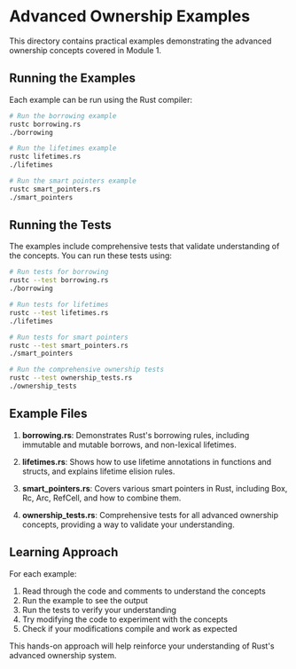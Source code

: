 # Advanced Ownership Examples

This directory contains practical examples demonstrating the advanced ownership concepts covered in Module 1.

## Running the Examples

Each example can be run using the Rust compiler:

```bash
# Run the borrowing example
rustc borrowing.rs
./borrowing

# Run the lifetimes example
rustc lifetimes.rs
./lifetimes

# Run the smart pointers example
rustc smart_pointers.rs
./smart_pointers
```

## Running the Tests

The examples include comprehensive tests that validate understanding of the concepts. You can run these tests using:

```bash
# Run tests for borrowing
rustc --test borrowing.rs
./borrowing

# Run tests for lifetimes
rustc --test lifetimes.rs
./lifetimes

# Run tests for smart pointers
rustc --test smart_pointers.rs
./smart_pointers

# Run the comprehensive ownership tests
rustc --test ownership_tests.rs
./ownership_tests
```

## Example Files

1. **borrowing.rs**: Demonstrates Rust's borrowing rules, including immutable and mutable borrows, and non-lexical lifetimes.

2. **lifetimes.rs**: Shows how to use lifetime annotations in functions and structs, and explains lifetime elision rules.

3. **smart_pointers.rs**: Covers various smart pointers in Rust, including Box<T>, Rc<T>, Arc<T>, RefCell<T>, and how to combine them.

4. **ownership_tests.rs**: Comprehensive tests for all advanced ownership concepts, providing a way to validate your understanding.

## Learning Approach

For each example:

1. Read through the code and comments to understand the concepts
2. Run the example to see the output
3. Run the tests to verify your understanding
4. Try modifying the code to experiment with the concepts
5. Check if your modifications compile and work as expected

This hands-on approach will help reinforce your understanding of Rust's advanced ownership system.